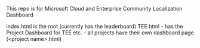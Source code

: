 This repo is for Microsoft Cloud and Enterprise Community Localization Dashboard

index.html is the root (currently has the leaderboard)
TEE.html - has the Project Dashboard for TEE
etc. - all projects have their own dashboard page (\<project name\>.html)